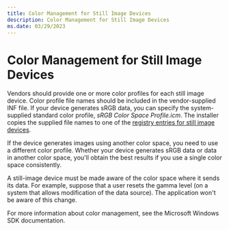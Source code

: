 ```yaml
---
title: Color Management for Still Image Devices
description: Color Management for Still Image Devices
ms.date: 03/29/2023
---
```


# Color Management for Still Image Devices

Vendors should provide one or more color profiles for each still image device. Color profile file names should be included in the vendor-supplied INF file. If your device generates sRGB data, you can specify the system-supplied standard color profile, *sRGB Color Space Profile.icm*. The installer copies the supplied file names to one of the [registry entries for still image devices](registry-entries-for-still-image-devices.md).

If the device generates images using another color space, you need to use a different color profile. Whether your device generates sRGB data or data in another color space, you'll obtain the best results if you use a single color space consistently.

A still-image device must be made aware of the color space where it sends its data. For example, suppose that a user resets the gamma level (on a system that allows modification of the data source). The application won't be aware of this change.

For more information about color management, see the Microsoft Windows SDK documentation.
